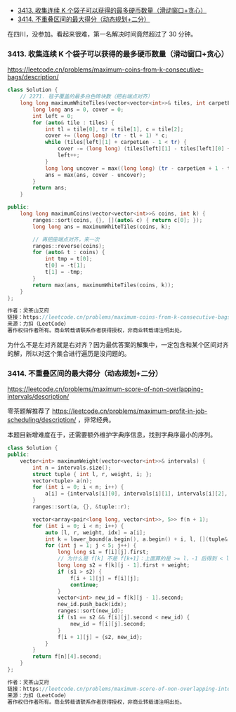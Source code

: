 
<!-- @import "[TOC]" {cmd="toc" depthFrom=1 depthTo=6 orderedList=false} -->

<!-- code_chunk_output -->

- [3413. 收集连续 K 个袋子可以获得的最多硬币数量（滑动窗口+贪心）](#3413-收集连续-k-个袋子可以获得的最多硬币数量滑动窗口贪心)
- [3414. 不重叠区间的最大得分（动态规划+二分）](#3414-不重叠区间的最大得分动态规划二分)

<!-- /code_chunk_output -->

在四川，没参加。看起来很难，第一名解决时间竟然超过了 30 分钟。

### 3413. 收集连续 K 个袋子可以获得的最多硬币数量（滑动窗口+贪心）

https://leetcode.cn/problems/maximum-coins-from-k-consecutive-bags/description/

```cpp
class Solution {
    // 2271. 毯子覆盖的最多白色砖块数（把右端点对齐）
    long long maximumWhiteTiles(vector<vector<int>>& tiles, int carpetLen) {
        long long ans = 0, cover = 0;
        int left = 0;
        for (auto& tile : tiles) {
            int tl = tile[0], tr = tile[1], c = tile[2];
            cover += (long long) (tr - tl + 1) * c;
            while (tiles[left][1] + carpetLen - 1 < tr) {
                cover -= (long long) (tiles[left][1] - tiles[left][0] + 1) * tiles[left][2];
                left++;
            }
            long long uncover = max((long long) (tr - carpetLen + 1 - tiles[left][0]) * tiles[left][2], 0LL);
            ans = max(ans, cover - uncover);
        }
        return ans;
    }

public:
    long long maximumCoins(vector<vector<int>>& coins, int k) {
        ranges::sort(coins, {}, [](auto& c) { return c[0]; });
        long long ans = maximumWhiteTiles(coins, k);

        // 再把座端点对齐，来一次
        ranges::reverse(coins);
        for (auto& t : coins) {
            int tmp = t[0];
            t[0] = -t[1];
            t[1] = -tmp;
        }
        return max(ans, maximumWhiteTiles(coins, k));
    }
};

作者：灵茶山艾府
链接：https://leetcode.cn/problems/maximum-coins-from-k-consecutive-bags/solutions/3039059/hua-dong-chuang-kou-hua-liang-bian-pytho-4u47/
来源：力扣（LeetCode）
著作权归作者所有。商业转载请联系作者获得授权，非商业转载请注明出处。
```

为什么不是左对齐就是右对齐？因为最优答案的解集中，一定包含和某个区间对齐的解，所以对这个集合进行遍历是没问题的。

### 3414. 不重叠区间的最大得分（动态规划+二分）

https://leetcode.cn/problems/maximum-score-of-non-overlapping-intervals/description/

零茶题解推荐了 https://leetcode.cn/problems/maximum-profit-in-job-scheduling/description/ ，非常经典。

本题目新增难度在于，还需要额外维护字典序信息，找到字典序最小的序列。

```cpp
class Solution {
public:
    vector<int> maximumWeight(vector<vector<int>>& intervals) {
        int n = intervals.size();
        struct tuple { int l, r, weight, i; };
        vector<tuple> a(n);
        for (int i = 0; i < n; i++) {
            a[i] = {intervals[i][0], intervals[i][1], intervals[i][2], i};
        }
        ranges::sort(a, {}, &tuple::r);

        vector<array<pair<long long, vector<int>>, 5>> f(n + 1);
        for (int i = 0; i < n; i++) {
            auto [l, r, weight, idx] = a[i];
            int k = lower_bound(a.begin(), a.begin() + i, l, [](tuple& t, int val) { return t.r < val; }) - a.begin();
            for (int j = 1; j < 5; j++) {
                long long s1 = f[i][j].first;
			    // 为什么是 f[k] 不是 f[k+1]：上面算的是 >= l，-1 后得到 < l，但由于还要 +1，抵消了
                long long s2 = f[k][j - 1].first + weight;
                if (s1 > s2) {
                    f[i + 1][j] = f[i][j];
                    continue;
                }
                vector<int> new_id = f[k][j - 1].second;
                new_id.push_back(idx);
                ranges::sort(new_id);
                if (s1 == s2 && f[i][j].second < new_id) {
                    new_id = f[i][j].second;
                }
                f[i + 1][j] = {s2, new_id};
            }
        }
        return f[n][4].second;
    }
};

作者：灵茶山艾府
链接：https://leetcode.cn/problems/maximum-score-of-non-overlapping-intervals/solutions/3039058/dong-tai-gui-hua-er-fen-cha-zhao-you-hua-wmuy/
来源：力扣（LeetCode）
著作权归作者所有。商业转载请联系作者获得授权，非商业转载请注明出处。
```
